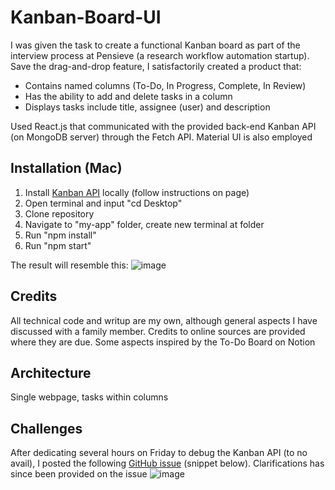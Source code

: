 # Kanban-Board-UI
I was given the task to create a functional Kanban board as part of the interview process at Pensieve (a research workflow automation startup). Save the drag-and-drop feature, I satisfactorily created a product that:

- Contains named columns (To-Do, In Progress, Complete, In Review)
- Has the ability to add and delete tasks in a column
- Displays tasks include title, assignee (user) and description

Used React.js that communicated with the provided back-end Kanban API (on MongoDB server) through the Fetch API. Material UI is also employed

## Installation (Mac)
1. Install [Kanban API](https://github.com/Garrett-Freddo/kanban-api) locally (follow instructions on page)
2. Open terminal and input "cd Desktop"
3. Clone repository
4. Navigate to "my-app" folder, create new terminal at folder
5. Run "npm install"
6. Run "npm start"

The result will resemble this:
![image](https://user-images.githubusercontent.com/43073270/122647397-1224d980-d0f2-11eb-95db-33fc386777a4.png)

## Credits
All technical code and writup are my own, although general aspects I have discussed with a family member. Credits to online sources are provided where they are due.
Some aspects inspired by the To-Do Board on Notion

## Architecture
Single webpage, tasks within columns

## Challenges
After dedicating several hours on Friday to debug the Kanban API (to no avail), I posted the following [GitHub issue](https://github.com/Garrett-Freddo/kanban-api/issues/1) (snippet below). Clarifications has since been provided on the issue
![image](https://user-images.githubusercontent.com/43073270/122647681-6f6d5a80-d0f3-11eb-9cfc-fa50151757d9.png)
